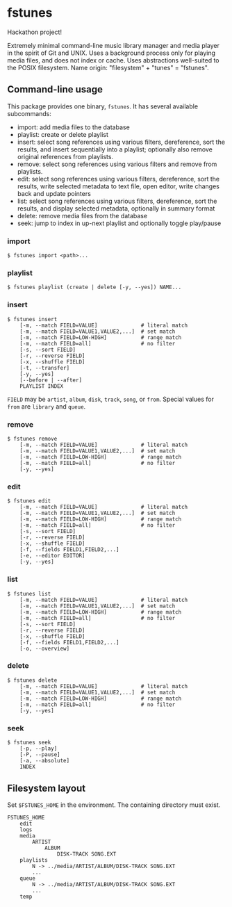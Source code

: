 # fstunes

Hackathon project!

Extremely minimal command-line music library manager and media player
in the spirit of Git and UNIX. Uses a background process only for
playing media files, and does not index or cache. Uses abstractions
well-suited to the POSIX filesystem. Name origin: "filesystem" +
"tunes" = "fstunes".

## Command-line usage

This package provides one binary, `fstunes`. It has several available
subcommands:

* import: add media files to the database
* playlist: create or delete playlist
* insert: select song references using various filters, dereference,
  sort the results, and insert sequentially into a playlist;
  optionally also remove original references from playlists.
* remove: select song references using various filters and remove from
  playlists.
* edit: select song references using various filters, dereference,
  sort the results, write selected metadata to text file, open editor,
  write changes back and update pointers
* list: select song references using various filters, dereference,
  sort the results, and display selected metadata, optionally in
  summary format
* delete: remove media files from the database
* seek: jump to index in up-next playlist and optionally toggle
  play/pause

### import

    $ fstunes import <path>...

### playlist

    $ fstunes playlist (create | delete [-y, --yes]) NAME...

### insert

    $ fstunes insert
        [-m, --match FIELD=VALUE]              # literal match
        [-m, --match FIELD=VALUE1,VALUE2,...]  # set match
        [-m, --match FIELD=LOW-HIGH]           # range match
        [-m, --match FIELD=all]                # no filter
        [-s, --sort FIELD]
        [-r, --reverse FIELD]
        [-x, --shuffle FIELD]
        [-t, --transfer]
        [-y, --yes]
        [--before | --after]
        PLAYLIST INDEX

`FIELD` may be `artist`, `album`, `disk`, `track`, `song`, or `from`.
Special values for `from` are `library` and `queue`.

### remove

    $ fstunes remove
        [-m, --match FIELD=VALUE]              # literal match
        [-m, --match FIELD=VALUE1,VALUE2,...]  # set match
        [-m, --match FIELD=LOW-HIGH]           # range match
        [-m, --match FIELD=all]                # no filter
        [-y, --yes]

### edit

    $ fstunes edit
        [-m, --match FIELD=VALUE]              # literal match
        [-m, --match FIELD=VALUE1,VALUE2,...]  # set match
        [-m, --match FIELD=LOW-HIGH]           # range match
        [-m, --match FIELD=all]                # no filter
        [-s, --sort FIELD]
        [-r, --reverse FIELD]
        [-x, --shuffle FIELD]
        [-f, --fields FIELD1,FIELD2,...]
        [-e, --editor EDITOR]
        [-y, --yes]

### list

    $ fstunes list
        [-m, --match FIELD=VALUE]              # literal match
        [-m, --match FIELD=VALUE1,VALUE2,...]  # set match
        [-m, --match FIELD=LOW-HIGH]           # range match
        [-m, --match FIELD=all]                # no filter
        [-s, --sort FIELD]
        [-r, --reverse FIELD]
        [-x, --shuffle FIELD]
        [-f, --fields FIELD1,FIELD2,...]
        [-o, --overview]

### delete

    $ fstunes delete
        [-m, --match FIELD=VALUE]              # literal match
        [-m, --match FIELD=VALUE1,VALUE2,...]  # set match
        [-m, --match FIELD=LOW-HIGH]           # range match
        [-m, --match FIELD=all]                # no filter
        [-y, --yes]

### seek

    $ fstunes seek
        [-p, --play]
        [-P, --pause]
        [-a, --absolute]
        INDEX

## Filesystem layout

Set `$FSTUNES_HOME` in the environment. The containing directory must
exist.

    FSTUNES_HOME
        edit
        logs
        media
            ARTIST
                ALBUM
                    DISK-TRACK SONG.EXT
        playlists
            N -> ../media/ARTIST/ALBUM/DISK-TRACK SONG.EXT
            ...
        queue
            N -> ../media/ARTIST/ALBUM/DISK-TRACK SONG.EXT
            ...
        temp

